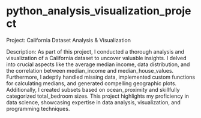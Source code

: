 # python_analysis_visualization_project

Project: California Dataset Analysis & Visualization

Description: As part of this project, I conducted a thorough analysis and visualization of a California dataset to uncover valuable insights. I delved into crucial aspects like the average median income, data distribution, and the correlation between median_income and median_house_values. Furthermore, I adeptly handled missing data, implemented custom functions for calculating medians, and generated compelling geographic plots. Additionally, I created subsets based on ocean_proximity and skillfully categorized total_bedroom sizes. This project highlights my proficiency in data science, showcasing expertise in data analysis, visualization, and programming techniques.
